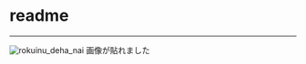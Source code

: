 # readme
---
![rokuinu_deha_nai](https://github.com/user-attachments/assets/02e21036-4b6b-4dad-9429-e4d5cb537e18)
画像が貼れました
